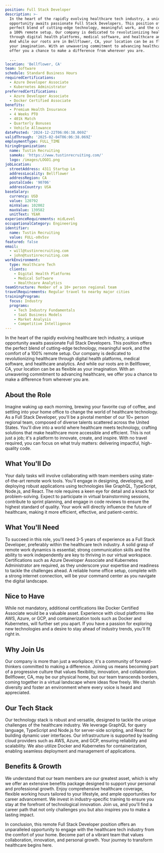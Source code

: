 ```yaml
---
position: Full Stack Developer
description: >-
  In the heart of the rapidly evolving healthcare tech industry, a unique
  opportunity awaits passionate Full Stack Developers. This position offers the
  perfect blend of cutting-edge technology, meaningful work, and the comfort of
  a 100% remote setup. Our company is dedicated to revolutionizing healthcare
  through digital health platforms, medical software, and healthcare analytics.
  And while our roots are in Bellflower, CA, your location can be as flexible as
  your imagination. With an unwavering commitment to advancing healthcare, we
  offer you a chance to make a difference from wherever you are.

  ...
location: 'Bellflower, CA'
team: Software
schedule: Standard Business Hours
requiredCertifications:
  - Azure Developer Associate
  - Kubernetes Administrator
preferredCertifications:
  - Azure Developer Associate
  - Docker Certified Associate
benefits:
  - Premium Health Insurance
  - 4 Weeks PTO
  - 401k Match
  - Quarterly Bonuses
  - Vehicle Allowance
datePosted: '2024-12-22T06:06:38.069Z'
validThrough: '2025-02-04T06:06:38.069Z'
employmentType: FULL_TIME
hiringOrganization:
  name: Tustin Recruiting
  sameAs: 'https://www.tustinrecruiting.com/'
  logo: /images/LOGO1.png
jobLocation:
  streetAddress: 4311 Startup Ln
  addressLocality: Bellflower
  addressRegion: CA
  postalCode: '90706'
  addressCountry: USA
baseSalary:
  currency: USD
  value: 120792
  minValue: 102002
  maxValue: 139582
  unitText: YEAR
experienceRequirements: midLevel
occupationalCategory: Engineering
identifier:
  name: Tustin Recruiting
  value: FULL-o0v5sv
featured: false
email:
  - will@tustinrecruiting.com
  - john@tustinrecruiting.com
workEnvironment:
  type: Healthcare Tech
  clients:
    - Digital Health Platforms
    - Medical Software
    - Healthcare Analytics
teamStructure: Member of a 10+ person regional team
travelRequirements: Regular travel to nearby major cities
trainingProgram:
  focus: Industry
  programs:
    - Tech Industry Fundamentals
    - SaaS Business Models
    - Market Analysis
    - Competitive Intelligence
---
```




In the heart of the rapidly evolving healthcare tech industry, a unique opportunity awaits passionate Full Stack Developers. This position offers the perfect blend of cutting-edge technology, meaningful work, and the comfort of a 100% remote setup. Our company is dedicated to revolutionizing healthcare through digital health platforms, medical software, and healthcare analytics. And while our roots are in Bellflower, CA, your location can be as flexible as your imagination. With an unwavering commitment to advancing healthcare, we offer you a chance to make a difference from wherever you are.

## About the Role

Imagine waking up each morning, brewing your favorite cup of coffee, and settling into your home office to change the world of healthcare technology. As a Full Stack Developer, you'll be a pivotal member of our 10+ person regional team, composed of diverse talents scattered across the United States. You'll dive into a world where healthcare meets technology, crafting solutions that make healthcare more accessible and efficient. This is not just a job; it's a platform to innovate, create, and inspire. With no travel required, you can focus on what truly matters: delivering impactful, high-quality code.

## What You'll Do

Your daily tasks will involve collaborating with team members using state-of-the-art remote work tools. You'll engage in designing, developing, and deploying robust applications using technologies like GraphQL, TypeScript, Node.js, and React. The role requires a keen eye for detail and a knack for problem-solving. Expect to participate in virtual brainstorming sessions, contribute to sprint planning, and engage in code reviews to ensure the highest standard of quality. Your work will directly influence the future of healthcare, making it more efficient, effective, and patient-centric.

## What You'll Need

To succeed in this role, you'll need 3-5 years of experience as a Full Stack Developer, preferably within the healthcare tech industry. A solid grasp of remote work dynamics is essential; strong communication skills and the ability to work independently are key to thriving in our virtual workspace. Certifications such as Azure Developer Associate and Kubernetes Administrator are required, as they underscore your expertise and readiness to tackle the challenges ahead. A reliable home office setup, complete with a strong internet connection, will be your command center as you navigate the digital landscape.

## Nice to Have

While not mandatory, additional certifications like Docker Certified Associate would be a valuable asset. Experience with cloud platforms like AWS, Azure, or GCP, and containerization tools such as Docker and Kubernetes, will further set you apart. If you have a passion for exploring new technologies and a desire to stay ahead of industry trends, you'll fit right in.

## Why Join Us

Our company is more than just a workplace; it's a community of forward-thinkers committed to making a difference. Joining us means becoming part of a progressive culture that values flexibility, innovation, and collaboration. Bellflower, CA, may be our physical home, but our team transcends borders, coming together in a virtual landscape where ideas flow freely. We cherish diversity and foster an environment where every voice is heard and appreciated.

## Our Tech Stack

Our technology stack is robust and versatile, designed to tackle the unique challenges of the healthcare industry. We leverage GraphQL for query language, TypeScript and Node.js for server-side scripting, and React for building dynamic user interfaces. Our infrastructure is supported by leading cloud providers such as AWS, Azure, and GCP, ensuring reliability and scalability. We also utilize Docker and Kubernetes for containerization, enabling seamless deployment and management of applications.

## Benefits & Growth

We understand that our team members are our greatest asset, which is why we offer an extensive benefits package designed to support your personal and professional growth. Enjoy comprehensive healthcare coverage, flexible working hours tailored to your lifestyle, and ample opportunities for career advancement. We invest in industry-specific training to ensure you stay at the forefront of technological innovation. Join us, and you'll find a career path that not only challenges you but also inspires you to make a lasting impact.

In conclusion, this remote Full Stack Developer position offers an unparalleled opportunity to engage with the healthcare tech industry from the comfort of your home. Become part of a vibrant team that values collaboration, innovation, and personal growth. Your journey to transform healthcare begins here.
